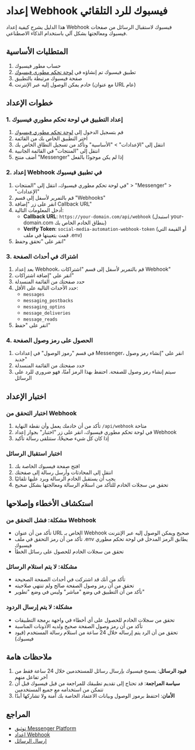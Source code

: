 # إعداد Webhook فيسبوك للرد التلقائي

هذا الدليل يشرح كيفية إعداد Webhook فيسبوك لاستقبال الرسائل من صفحات فيسبوك ومعالجتها بشكل آلي باستخدام الذكاء الاصطناعي.

## المتطلبات الأساسية

1. حساب مطور فيسبوك
2. تطبيق فيسبوك تم إنشاؤه في [لوحة تحكم مطوري فيسبوك](https://developers.facebook.com/)
3. صفحة فيسبوك مرتبطة بالتطبيق
4. خادم يمكن الوصول إليه عبر الإنترنت (مع عنوان URL عام)

## خطوات الإعداد

### 1. إعداد التطبيق في لوحة تحكم مطوري فيسبوك

1. قم بتسجيل الدخول إلى [لوحة تحكم مطوري فيسبوك](https://developers.facebook.com/)
2. اختر التطبيق الخاص بك من القائمة
3. انتقل إلى "الإعدادات" > "الأساسية" وتأكد من تسجيل النطاق الخاص بك
4. انتقل إلى "المنتجات" في القائمة الجانبية
5. أضف منتج "Messenger" إذا لم يكن موجودًا بالفعل

### 2. إعداد Webhook في تطبيق فيسبوك

1. في لوحة تحكم مطوري فيسبوك، انتقل إلى "المنتجات" > "Messenger" > "الإعدادات"
2. قم بالتمرير لأسفل إلى قسم "Webhooks"
3. انقر على زر "إضافة Callback URL"
4. أدخل المعلومات التالية:
   - **Callback URL**: `https://your-domain.com/api/webhook` (استبدل your-domain.com بنطاق الخادم الخاص بك)
   - **Verify Token**: `social-media-automation-webhook-token` (أو القيمة التي قمت بتعيينها في ملف .env)
5. انقر على "تحقق وحفظ"

### 3. اشتراك في أحداث الصفحة

1. بعد إعداد Webhook، قم بالتمرير لأسفل إلى قسم "اشتراكات Webhook"
2. انقر على "إضافة اشتراكات"
3. حدد صفحتك من القائمة المنسدلة
4. حدد الأحداث التالية على الأقل:
   - `messages`
   - `messaging_postbacks`
   - `messaging_optins`
   - `message_deliveries`
   - `message_reads`
5. انقر على "حفظ"

### 4. الحصول على رمز وصول الصفحة

1. في قسم "رموز الوصول" في إعدادات Messenger، انقر على "إنشاء رمز وصول جديد"
2. حدد صفحتك من القائمة المنسدلة
3. سيتم إنشاء رمز وصول للصفحة. احتفظ بهذا الرمز آمنًا، فهو ضروري للرد على الرسائل

## اختبار الإعداد

### اختبار التحقق من Webhook

1. تأكد من أن خادمك يعمل وأن نقطة النهاية `/api/webhook` متاحة
2. في لوحة تحكم مطوري فيسبوك، انقر على زر "اختبار" بجوار إعداد Webhook
3. إذا كان كل شيء صحيحًا، ستتلقى رسالة تأكيد

### اختبار استقبال الرسائل

1. افتح صفحة فيسبوك الخاصة بك
2. انتقل إلى المحادثات وأرسل رسالة إلى صفحتك
3. يجب أن يستقبل الخادم الرسالة ويرد عليها تلقائيًا
4. تحقق من سجلات الخادم للتأكد من استلام الرسالة ومعالجتها بشكل صحيح

## استكشاف الأخطاء وإصلاحها

### مشكلة: فشل التحقق من Webhook

- تأكد من أن عنوان URL الخاص بـ Webhook صحيح ويمكن الوصول إليه عبر الإنترنت
- تأكد من أن رمز التحقق في ملف .env يطابق الرمز المدخل في لوحة تحكم مطوري فيسبوك
- تحقق من سجلات الخادم للحصول على رسائل الخطأ

### مشكلة: لا يتم استلام الرسائل

- تأكد من أنك قد اشتركت في أحداث الصفحة الصحيحة
- تحقق من أن رمز وصول الصفحة صالح ولم تنتهي صلاحيته
- تأكد من أن التطبيق في وضع "مباشر" وليس في وضع "تطوير"

### مشكلة: لا يتم إرسال الردود

- تحقق من سجلات الخادم للحصول على أي أخطاء في واجهة برمجة التطبيقات
- تأكد من أن رمز وصول الصفحة صحيح ولديه الأذونات المناسبة
- تحقق من أن الرد يتم إرساله خلال 24 ساعة من استلام رسالة المستخدم (قيود فيسبوك)

## ملاحظات هامة

1. **قيود الرسائل**: يسمح فيسبوك بإرسال رسائل للمستخدمين خلال 24 ساعة فقط من آخر تفاعل منهم
2. **سياسة المراجعة**: قد تحتاج إلى تقديم تطبيقك للمراجعة من قبل فيسبوك قبل أن تتمكن من استخدامه مع جميع المستخدمين
3. **الأمان**: احتفظ برموز الوصول وبيانات الاعتماد الخاصة بك آمنة ولا تشاركها أبدًا

## المراجع

- [توثيق Messenger Platform](https://developers.facebook.com/docs/messenger-platform)
- [إعداد Webhook](https://developers.facebook.com/docs/messenger-platform/webhook)
- [إرسال الرسائل](https://developers.facebook.com/docs/messenger-platform/send-messages)
